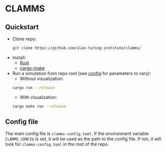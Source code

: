 # CLAMMS

## Quickstart
- Clone repo:
  ```bash
  git clone https://github.com/alan-turing-institute/clamms/
  ```
- Install:
  - [Rust](https://www.rust-lang.org/tools/install)
  - [cargo-make](https://crates.io/crates/cargo-make#installation)
- Run a simulation from repo root (see [config](clamms-config.toml) for parameters to vary):
  - Without visualization:
  ```bash
  cargo run --release
  ```
  - With visualization:
  ```bash
  cargo make run --release
  ```

## Config file

The main config file is `clamms-config.toml`. If the environment variable `CLAMMS_CONFIG` is set, it will be used as the path to the config file. If not, it will look for `clamms-config.toml` in the root of the repo.
